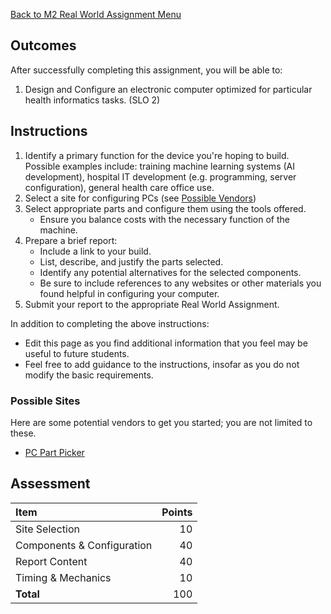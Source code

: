 [Back to M2 Real World Assignment Menu](m2-real-world-assignment-menu)

## Outcomes
After successfully completing this assignment, you will be able to:

1. Design and Configure an electronic computer optimized for particular health informatics tasks. (SLO 2)

## Instructions

1. Identify a primary function for the device you're hoping to build. Possible examples include: training machine learning systems (AI development), hospital IT development (e.g. programming, server configuration), general health care office use.
2. Select a site for configuring PCs (see [Possible Vendors](#possiblevendors))
3. Select appropriate parts and configure them using the tools offered.
    * Ensure you balance costs with the necessary function of the machine.
4. Prepare a brief report:
    * Include a link to your build.
    * List, describe, and justify the parts selected.
    * Identify any potential alternatives for the selected components.
    * Be sure to include references to any websites or other materials you found helpful in configuring your computer.
5. Submit your report to the appropriate Real World Assignment.

In addition to completing the above instructions:

* Edit this page as you find additional information that you feel may be useful to future students.
* Feel free to add guidance to the instructions, insofar as you do not modify the basic requirements.

### Possible Sites
Here are some potential vendors to get you started; you are not limited to these.

* [PC Part Picker](https://pcpartpicker.com/)

## Assessment

| Item                          | Points |
|:------------------------------|-------:|
| Site Selection                |      10|
| Components & Configuration    |      40|
| Report Content                |      40|
| Timing & Mechanics            |      10|
| **Total**                     |     100|

